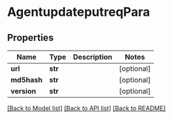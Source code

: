 # AgentupdateputreqPara

## Properties
Name | Type | Description | Notes
------------ | ------------- | ------------- | -------------
**url** | **str** |  | [optional] 
**md5hash** | **str** |  | [optional] 
**version** | **str** |  | [optional] 

[[Back to Model list]](../README.md#documentation-for-models) [[Back to API list]](../README.md#documentation-for-api-endpoints) [[Back to README]](../README.md)


